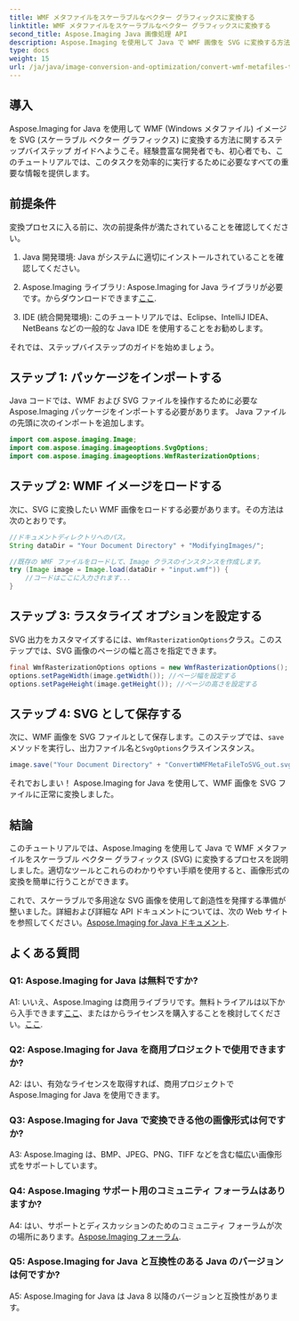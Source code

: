 ```yaml
---
title: WMF メタファイルをスケーラブルなベクター グラフィックスに変換する
linktitle: WMF メタファイルをスケーラブルなベクター グラフィックスに変換する
second_title: Aspose.Imaging Java 画像処理 API
description: Aspose.Imaging を使用して Java で WMF 画像を SVG に変換する方法を学びます。効率的な画像フォーマット変換については、ステップバイステップのガイドに従ってください。
type: docs
weight: 15
url: /ja/java/image-conversion-and-optimization/convert-wmf-metafiles-to-scalable-vector-graphics/
---
```

## 導入

Aspose.Imaging for Java を使用して WMF (Windows メタファイル) イメージを SVG (スケーラブル ベクター グラフィックス) に変換する方法に関するステップバイステップ ガイドへようこそ。経験豊富な開発者でも、初心者でも、このチュートリアルでは、このタスクを効率的に実行するために必要なすべての重要な情報を提供します。

## 前提条件

変換プロセスに入る前に、次の前提条件が満たされていることを確認してください。

1. Java 開発環境: Java がシステムに適切にインストールされていることを確認してください。

2.  Aspose.Imaging ライブラリ: Aspose.Imaging for Java ライブラリが必要です。からダウンロードできます[ここ](https://releases.aspose.com/imaging/java/).

3. IDE (統合開発環境): このチュートリアルでは、Eclipse、IntelliJ IDEA、NetBeans などの一般的な Java IDE を使用することをお勧めします。

それでは、ステップバイステップのガイドを始めましょう。

## ステップ 1: パッケージをインポートする

Java コードでは、WMF および SVG ファイルを操作するために必要な Aspose.Imaging パッケージをインポートする必要があります。 Java ファイルの先頭に次のインポートを追加します。

```java
import com.aspose.imaging.Image;
import com.aspose.imaging.imageoptions.SvgOptions;
import com.aspose.imaging.imageoptions.WmfRasterizationOptions;
```

## ステップ 2: WMF イメージをロードする

次に、SVG に変換したい WMF 画像をロードする必要があります。その方法は次のとおりです。

```java
//ドキュメントディレクトリへのパス。
String dataDir = "Your Document Directory" + "ModifyingImages/";

//既存の WMF ファイルをロードして、Image クラスのインスタンスを作成します。
try (Image image = Image.load(dataDir + "input.wmf")) {
    //コードはここに入力されます...
}
```

## ステップ 3: ラスタライズ オプションを設定する

SVG 出力をカスタマイズするには、`WmfRasterizationOptions`クラス。このステップでは、SVG 画像のページの幅と高さを指定できます。

```java
final WmfRasterizationOptions options = new WmfRasterizationOptions();
options.setPageWidth(image.getWidth()); //ページ幅を設定する
options.setPageHeight(image.getHeight()); //ページの高さを設定する
```

## ステップ 4: SVG として保存する

次に、WMF 画像を SVG ファイルとして保存します。このステップでは、`save`メソッドを実行し、出力ファイル名と`SvgOptions`クラスインスタンス。

```java
image.save("Your Document Directory" + "ConvertWMFMetaFileToSVG_out.svg", new SvgOptions() {{ setVectorRasterizationOptions(options); }});
```

それでおしまい！ Aspose.Imaging for Java を使用して、WMF 画像を SVG ファイルに正常に変換しました。

## 結論

このチュートリアルでは、Aspose.Imaging を使用して Java で WMF メタファイルをスケーラブル ベクター グラフィックス (SVG) に変換するプロセスを説明しました。適切なツールとこれらのわかりやすい手順を使用すると、画像形式の変換を簡単に行うことができます。 

これで、スケーラブルで多用途な SVG 画像を使用して創造性を発揮する準備が整いました。詳細および詳細な API ドキュメントについては、次の Web サイトを参照してください。[Aspose.Imaging for Java ドキュメント](https://reference.aspose.com/imaging/java/).

## よくある質問

### Q1: Aspose.Imaging for Java は無料ですか?

 A1: いいえ、Aspose.Imaging は商用ライブラリです。無料トライアルは以下から入手できます[ここ](https://releases.aspose.com/)、またはからライセンスを購入することを検討してください。[ここ](https://purchase.aspose.com/buy).

### Q2: Aspose.Imaging for Java を商用プロジェクトで使用できますか?

A2: はい、有効なライセンスを取得すれば、商用プロジェクトで Aspose.Imaging for Java を使用できます。

### Q3: Aspose.Imaging for Java で変換できる他の画像形式は何ですか?

A3: Aspose.Imaging は、BMP、JPEG、PNG、TIFF などを含む幅広い画像形式をサポートしています。

### Q4: Aspose.Imaging サポート用のコミュニティ フォーラムはありますか?

 A4: はい、サポートとディスカッションのためのコミュニティ フォーラムが次の場所にあります。[Aspose.Imaging フォーラム](https://forum.aspose.com/).

### Q5: Aspose.Imaging for Java と互換性のある Java のバージョンは何ですか?

A5: Aspose.Imaging for Java は Java 8 以降のバージョンと互換性があります。
